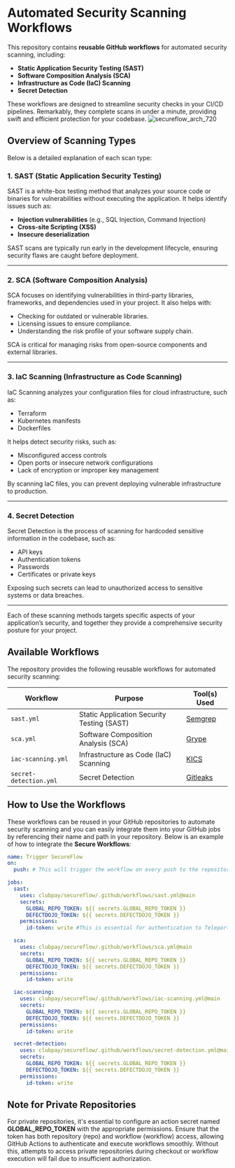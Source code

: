 # Automated Security Scanning Workflows

This repository contains **reusable GitHub workflows** for automated security scanning, including:

- **Static Application Security Testing (SAST)**  
- **Software Composition Analysis (SCA)**  
- **Infrastructure as Code (IaC) Scanning**  
- **Secret Detection**  

These workflows are designed to streamline security checks in your CI/CD pipelines. Remarkably, they complete scans in under a minute, providing swift and efficient protection for your codebase.
![secureflow_arch_720](https://github.com/user-attachments/assets/3e6152c0-4463-4b03-bbf8-43cc8deea490)

## Overview of Scanning Types

Below is a detailed explanation of each scan type:

### 1. **SAST (Static Application Security Testing)**

SAST is a white-box testing method that analyzes your source code or binaries for vulnerabilities without executing the application. It helps identify issues such as:

- **Injection vulnerabilities** (e.g., SQL Injection, Command Injection)
- **Cross-site Scripting (XSS)**
- **Insecure deserialization**

SAST scans are typically run early in the development lifecycle, ensuring security flaws are caught before deployment.

---

### 2. **SCA (Software Composition Analysis)**

SCA focuses on identifying vulnerabilities in third-party libraries, frameworks, and dependencies used in your project. It also helps with:

- Checking for outdated or vulnerable libraries.
- Licensing issues to ensure compliance.
- Understanding the risk profile of your software supply chain.

SCA is critical for managing risks from open-source components and external libraries.  

---

### 3. **IaC Scanning (Infrastructure as Code Scanning)**

IaC Scanning analyzes your configuration files for cloud infrastructure, such as:

- Terraform
- Kubernetes manifests
- Dockerfiles

It helps detect security risks, such as:

- Misconfigured access controls
- Open ports or insecure network configurations
- Lack of encryption or improper key management

By scanning IaC files, you can prevent deploying vulnerable infrastructure to production.  

---

### 4. **Secret Detection**

Secret Detection is the process of scanning for hardcoded sensitive information in the codebase, such as:

- API keys
- Authentication tokens
- Passwords
- Certificates or private keys

Exposing such secrets can lead to unauthorized access to sensitive systems or data breaches.  

---

Each of these scanning methods targets specific aspects of your application’s security, and together they provide a comprehensive security posture for your project.


## Available Workflows

The repository provides the following reusable workflows for automated security scanning:

| **Workflow**       | **Purpose**                        | **Tool(s) Used**       |
|---------------------|------------------------------------|------------------------|
| `sast.yml`          | Static Application Security Testing (SAST) | [Semgrep](https://github.com/semgrep/semgrep) |
| `sca.yml`           | Software Composition Analysis (SCA)       | [Grype](https://github.com/anchore/grype) |
| `iac-scanning.yml`           | Infrastructure as Code (IaC) Scanning    | [KICS](https://github.com/Checkmarx/kics) |
| `secret-detection.yml`       | Secret Detection                   | [Gitleaks](https://github.com/gitleaks/gitleaks) |

## How to Use the Workflows

These workflows can be reused in your GitHub repositories to automate security scanning and you can easily integrate them into your GitHub jobs by referencing their name and path in your repository. Below is an example of how to integrate the **Secure Workflows**:

```yaml
name: Trigger SecureFlow
on:
  push: # This will trigger the workflow on every push to the repository

jobs:
  sast:
    uses: clubpay/secureflow/.github/workflows/sast.yml@main
    secrets:
      GLOBAL_REPO_TOKEN: ${{ secrets.GLOBAL_REPO_TOKEN }}
      DEFECTDOJO_TOKEN: ${{ secrets.DEFECTDOJO_TOKEN }}
    permissions:
      id-token: write #This is essential for authentication to Teleport

  sca:
    uses: clubpay/secureflow/.github/workflows/sca.yml@main
    secrets:
      GLOBAL_REPO_TOKEN: ${{ secrets.GLOBAL_REPO_TOKEN }}
      DEFECTDOJO_TOKEN: ${{ secrets.DEFECTDOJO_TOKEN }}
    permissions:
      id-token: write

  iac-scanning:
    uses: clubpay/secureflow/.github/workflows/iac-scanning.yml@main
    secrets:
      GLOBAL_REPO_TOKEN: ${{ secrets.GLOBAL_REPO_TOKEN }}
      DEFECTDOJO_TOKEN: ${{ secrets.DEFECTDOJO_TOKEN }}
    permissions:
      id-token: write

  secret-detection:
    uses: clubpay/secureflow/.github/workflows/secret-detection.yml@main
    secrets:
      GLOBAL_REPO_TOKEN: ${{ secrets.GLOBAL_REPO_TOKEN }}
      DEFECTDOJO_TOKEN: ${{ secrets.DEFECTDOJO_TOKEN }}
    permissions:
      id-token: write

```

## Note for Private Repositories
For private repositories, it's essential to configure an action secret named **GLOBAL_REPO_TOKEN** with the appropriate permissions. Ensure that the token has both repository (repo) and workflow (workflow) access, allowing GitHub Actions to authenticate and execute workflows smoothly. Without this, attempts to access private repositories during checkout or workflow execution will fail due to insufficient authorization.
